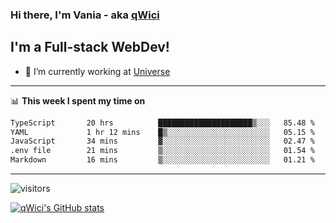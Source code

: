 ### Hi there, I'm Vania - aka [qWici][website]

## I'm a Full-stack WebDev!
- 🔭 I’m currently working at [Universe][universe]

---

📊 **This week I spent my time on**
<!--START_SECTION:waka-->

```txt
TypeScript       20 hrs          █████████████████████▒░░░   85.48 %
YAML             1 hr 12 mins    █▒░░░░░░░░░░░░░░░░░░░░░░░   05.15 %
JavaScript       34 mins         ▓░░░░░░░░░░░░░░░░░░░░░░░░   02.47 %
.env file        21 mins         ▒░░░░░░░░░░░░░░░░░░░░░░░░   01.54 %
Markdown         16 mins         ▒░░░░░░░░░░░░░░░░░░░░░░░░   01.21 %
```

<!--END_SECTION:waka-->

---

![visitors](https://visitor-badge.glitch.me/badge?page_id=qWici)


[![qWici's GitHub stats](https://github-readme-stats.vercel.app/api?username=qWici)](https://github.com/qWici/github-readme-stats)

[website]: https://devkucher.com
[twitter]: https://twitter.com/KucherDev
[linkedin]: https://www.linkedin.com/in/ivankucher
[universe]: https://universeapps.limited
